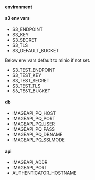 #### environment

#### s3 env vars
- S3_ENDPOINT
- S3_KEY
- S3_SECRET
- S3_TLS
- S3_DEFAULT_BUCKET

Below env vars default to minio if not set. 
- S3_TEST_ENDPOINT
- S3_TEST_KEY
- S3_TEST_SECRET
- S3_TEST_TLS
- S3_TEST_BUCKET

#### db 
- IMAGEAPI_PQ_HOST
- IMAGEAPI_PQ_PORT
- IMAGEAPI_PQ_USER
- IMAGEAPI_PQ_PASS
- IMAGEAPI_PQ_DBNAME
- IMAGEAPI_PQ_SSLMODE

#### api
- IMAGEAPI_ADDR
- IMAGEAPI_PORT
- AUTHENTICATOR_HOSTNAME